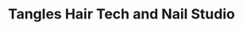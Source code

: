 ---
title: "Tangles Hair Tech and Nail Studio"
url: /saratoga-springs/tangles-hair-tech-and-nail-studio/
shop: Friseur
---